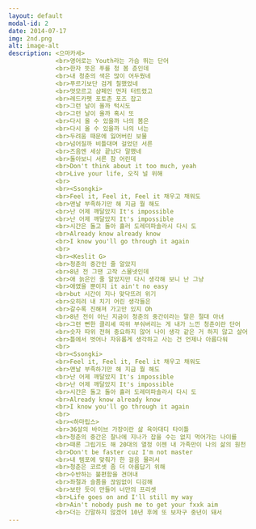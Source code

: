 ```yaml
---
layout: default
modal-id: 2
date: 2014-07-17
img: 2nd.png
alt: image-alt
description: <으마카세>
             <br>영어로는 Youth라는 가슴 뛰는 단어
             <br>한자 뜻은 푸를 청 봄 춘인데
             <br>내 청춘의 색은 많이 어두웠네
             <br>푸르기보단 검게 칠했었네
             <br>멋모르고 샴페인 먼저 터트렸고
             <br>레드카펫 포토존 포즈 잡고
             <br>그런 날이 올까 턱시도
             <br>그런 날이 올까 혹시 또
             <br>다시 올 수 있을까 나의 봄은
             <br>다시 올 수 있을까 나의 너는
             <br>두려움 때문에 잃어버린 보물
             <br>넘어질까 비틀대며 걸었던 서른
             <br>즈음엔 세상 끝났다 말했네
             <br>돌아보니 서른 참 어린데
             <br>Don't think about it too much, yeah
             <br>Live your life, 오직 널 위해
             <br>
             <br><Ssongki>
             <br>Feel it, Feel it, Feel it 채우고 채워도
             <br>맨날 부족하기만 해 지금 뭘 해도
             <br>난 어제 깨달았지 It's impossible
             <br>난 어제 깨달았지 It's impossible
             <br>시간은 돌고 돌아 흘러 도레미파솔라시 다시 도
             <br>Already know already know
             <br>I know you'll go through it again
             <br>
             <br><Keslit G>
             <br>청춘의 중간인 줄 알았지
             <br>8년 전 그땐 고작 스물넷인데
             <br>애 늙은인 줄 알았지만 다시 생각해 보니 난 그냥
             <br>애였을 뿐이지 it ain't no easy
             <br>but 시간이 지나 맞닥뜨려 위기
             <br>오히려 내 치기 어린 생각들은
             <br>갈수록 진해져 가고만 있지 Oh
             <br>8년 전이 아닌 지금이 청춘의 중간이라는 말은 절대 아녀
             <br>그런 뻔한 클리셰 따위 부숴버리는 게 내가 느낀 청춘이란 단어
             <br>숫자 따위 전혀 중요하지 않어 나이 생각 같은 거 하지 않고 살어
             <br>틀에서 벗어나 자유롭게 생각하고 사는 건 언제나 아름다워
             <br>
             <br><Ssongki>
             <br>Feel it, Feel it, Feel it 채우고 채워도
             <br>맨날 부족하기만 해 지금 뭘 해도
             <br>난 어제 깨달았지 It's impossible
             <br>난 어제 깨달았지 It's impossible
             <br>시간은 돌고 돌아 흘러 도레미파솔라시 다시 도
             <br>Already know already know
             <br>I know you'll go through it again
             <br>
             <br><하마립스>
             <br>36살의 바이브 가장이란 삶 육아대디 타이틀
             <br>청춘의 중간은 찰나에 지나가 잡을 수는 없지 먹어가는 나이를
             <br>때론 그립기도 해 20대의 열정 이젠 내 가족만이 나의 삶의 원천
             <br>Don't be faster cuz I'm not master
             <br>내 템포에 맞춰가 한 걸음 물러서
             <br>청춘은 코르셋 좀 더 아름답기 위해
             <br>수반하는 불편함을 견뎌내
             <br>좌절과 슬픔을 끊임없이 디깅해
             <br>보란 듯이 만들어 너만의 프리셋
             <br>Life goes on and I'll still my way
             <br>Ain't nobody push me to get your fxxk aim
             <br>더는 긴말하지 않겠어 10년 후에 또 보자구 중년이 돼서
---
```

